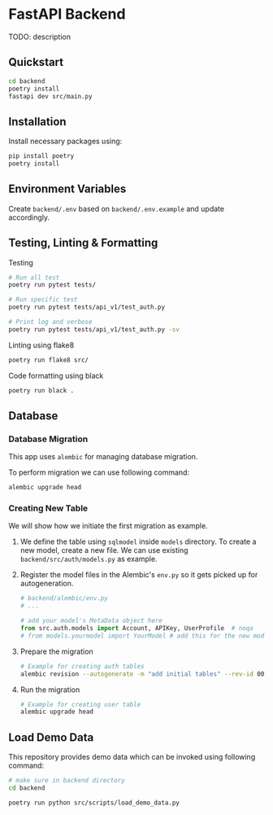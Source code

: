 # FastAPI Backend

TODO: description

## Quickstart
```bash
cd backend
poetry install
fastapi dev src/main.py
```

## Installation
Install necessary packages using:
```bash
pip install poetry
poetry install
```

## Environment Variables
Create `backend/.env` based on `backend/.env.example` and update accordingly.

## Testing, Linting & Formatting
Testing
```bash
# Run all test
poetry run pytest tests/

# Run specific test
poetry run pytest tests/api_v1/test_auth.py

# Print log and verbose
poetry run pytest tests/api_v1/test_auth.py -sv
```

Linting using flake8
```bash
poetry run flake8 src/
```

Code formatting using black
```bash
poetry run black .
```

## Database

### Database Migration
This app uses `alembic` for managing database migration.

To perform migration we can use following command:
```bash
alembic upgrade head
```

### Creating New Table
We will show how we initiate the first migration as example.

1. We define the table using `sqlmodel` inside `models` directory. To create a new model, create a new file. We can use existing `backend/src/auth/models.py` as example.

2. Register the model files in the Alembic's `env.py` so it gets picked up for autogeneration.
    ```py
    # backend/alembic/env.py
    # ...

    # add your model's MetaData object here
    from src.auth.models import Account, APIKey, UserProfile  # noqa
    # from models.yourmodel import YourModel # add this for the new model
    ```

3. Prepare the migration
    ```bash
    # Example for creating auth tables
    alembic revision --autogenerate -m "add initial tables" --rev-id 001
    ```

4. Run the migration
    ```bash
    # Example for creating user table
    alembic upgrade head
    ```

## Load Demo Data
This repository provides demo data which can be invoked using following command:
```bash
# make sure in backend directory
cd backend

poetry run python src/scripts/load_demo_data.py
```